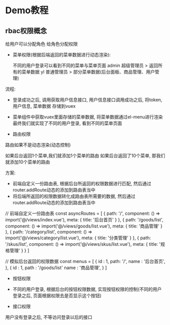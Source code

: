 # Demo教程

## rbac权限概念

给用户可以分配角色
给角色分配权限


- 菜单权限(根据后端返回的菜单数据进行动态渲染):  

  不同的用户登录可以看到不同的菜单与菜单页面
  admin 超级管理员 >  返回所有的菜单数据
  yl 普通管理员 > 部分菜单数据(后台面板、商品管理、用户管理) 

流程: 
- 登录成功之后, 调用获取用户信息接口, 用户信息接口调用成功之后, 将token, 用户信息, 菜单数据 存储到vuex
- 菜单组件中获取vuex里面存储的菜单数据, 将菜单数据通过el-menu进行渲染
最终我们就实现了不同的用户登录, 看到不同的菜单页面

- 路由权限


路由如果不是动态渲染(动态控制)

如果后台返回1个菜单,我们就添加1个菜单的路由
如果后台返回了10个菜单, 那我们就添加10个菜单的路由



方案: 
- 前端自定义一份路由表, 根据后台所返回的权限数据进行匹配, 然后通过router.addRoute动态的添加到路由表当中
- 将后端所返回的权限数据转化成路由表所需要的数据,  然后通过router.addRoute动态的添加到路由表当中

// 前端自定义一份路由表
const asyncRoutes = [
  {
        path: '/',
        component: () => import('@/views/index.vue'),
        meta: {
          title: '后台首页'
        }
      },
      {
        path: '/goods/list',
        component: () => import('@/views/goods/list.vue'),
        meta: {
          title: '商品管理'
        }
      },
      {
        path: '/category/list',
        component: () => import('@/views/category/list.vue'),
        meta: {
          title: '分类管理'
        }
      },
      {
        path: '/skus/list',
        component: () => import('@/views/skus/list.vue'),
        meta: {
          title: '规格管理'
        }
      }
]

// 模拟后台返回的权限数据
const menus = [
  {
    id : 1,
     path: '/',
    name : '后台首页',
  },
  {
    id : 1,
    path : '/goods/list'
    name : '商品管理',
  }
]



- 按钮权限

- 不同的用户登录, 根据后台的按钮权限数据, 实现按钮权限的控制(不同的用户登录之后, 页面根据权限去是否显示这个按钮)

- 接口权限

用户没有登录之后, 不等访问登录以后的接口



